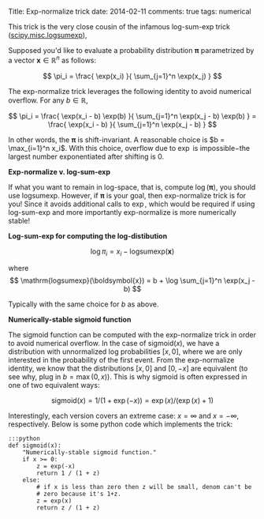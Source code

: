 Title: Exp-normalize trick
date: 2014-02-11
comments: true
tags: numerical

This trick is the very close cousin of the infamous log-sum-exp trick
([scipy.misc.logsumexp](http://docs.scipy.org/doc/scipy/reference/generated/scipy.misc.logsumexp.html)),

Supposed you'd like to evaluate a probability distribution $\boldsymbol{\pi}$
parametrized by a vector $\boldsymbol{x} \in \mathbb{R}^n$ as follows:

$$
\pi_i = \frac{ \exp(x_i) }{ \sum_{j=1}^n \exp(x_j) }
$$

The exp-normalize trick leverages the following identity to avoid numerical
overflow. For any $b \in \mathbb{R}$,

$$
\pi_i
= \frac{ \exp(x_i - b) \exp(b) }{ \sum_{j=1}^n \exp(x_j - b) \exp(b) }
= \frac{ \exp(x_i - b) }{ \sum_{j=1}^n \exp(x_j - b) }
$$

In other words, the $\boldsymbol{\pi}$ is shift-invariant. A reasonable choice
is $b = \max_{i=1}^n x_i$. With this choice, overflow due to $\exp$ is
impossible$-$the largest number exponentiated after shifting is $0$.

**Exp-normalize v. log-sum-exp**

If what you want to remain in log-space, that is, compute
$\log(\boldsymbol{\pi})$, you should use logsumexp. However, if
$\boldsymbol{\pi}$ is your goal, then exp-normalize trick is for you! Since it
avoids additional calls to $\exp$, which would be required if using log-sum-exp
and more importantly exp-normalize is more numerically stable!


**Log-sum-exp for computing the log-distibution**

$$
\log \pi_i = x_i - \mathrm{logsumexp}(\boldsymbol{x})
$$

where
$$
\mathrm{logsumexp}(\boldsymbol{x}) = b + \log \sum_{j=1}^n \exp(x_j - b)
$$

Typically with the same choice for $b$ as above.

**Numerically-stable sigmoid function**

The sigmoid function can be computed with the exp-normalize trick in order to
avoid numerical overflow. In the case of $\text{sigmoid}(x)$, we have a
distribution with unnormalized log probabilities $[x,0]$, where we are only
interested in the probability of the first event. From the exp-normalize
identity, we know that the distributions $[x,0]$ and $[0,-x]$ are equivalent (to
see why, plug in $b=\max(0,x)$). This is why sigmoid is often expressed in one
of two equivalent ways:

$$
\text{sigmoid}(x) = 1/(1+\exp(-x)) = \exp(x) / (\exp(x) + 1)
$$

Interestingly, each version covers an extreme case: $x=\infty$ and $x=-\infty$,
respectively. Below is some python code which implements the trick:

    :::python
    def sigmoid(x):
        "Numerically-stable sigmoid function."
        if x >= 0:
            z = exp(-x)
            return 1 / (1 + z)
        else:
            # if x is less than zero then z will be small, denom can't be
            # zero because it's 1+z.
            z = exp(x)
            return z / (1 + z)
